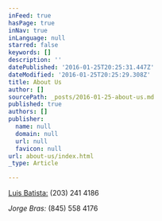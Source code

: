 ```yaml
---
inFeed: true
hasPage: true
inNav: true
inLanguage: null
starred: false
keywords: []
description: ''
datePublished: '2016-01-25T20:25:31.447Z'
dateModified: '2016-01-25T20:25:29.308Z'
title: About Us
author: []
sourcePath: _posts/2016-01-25-about-us.md
published: true
authors: []
publisher:
  name: null
  domain: null
  url: null
  favicon: null
url: about-us/index.html
_type: Article

---
```

[Luis Batista:][0] (203) 241 4186

_Jorge Bras:_ (845) 558 4176

[0]: luis_batista@live.com
